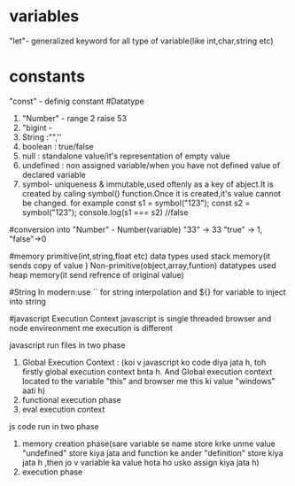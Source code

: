 # variables 
"let"- generalized keyword for all type of variable(like int,char,string etc)
# constants
"const" - definig constant
#Datatype
1. "Number" - range 2 raise 53
2. "bigint - 
3. String :"",''
4. boolean : true/false
5. null : standalone value/it's representation of empty value
6. undefined : non assigned variable/when you have not defined value of declared variable
7. symbol- uniqueness & immutable,used oftenly as a key of abject.It is created by caling symbol() function.Once it is created,it's value cannot be changed. for example
const s1 = symbol("123");
const s2 = symbol("123");
console.log(s1 === s2) //false

#conversion
into "Number" - Number(variable)
"33" -> 33
"true" -> 1, "false"->0

#memory
primitive(int,string,float etc) data types used stack memory(it sends copy of value )
Non-primitive(object,array,funtion) datatypes used heap memory(it send refrence of original value)

#String
In modern:use `` for string interpolation and ${} for variable to inject into string


#javascript Execution Context
javascript is single threaded
browser and node envireonment me execution is different

javascript run files in two phase
1. Global Execution Context : (koi v javascript ko code diya jata h, toh firstly global  execution context bnta h. And Global execution context located to the variable "this" and browser me this ki value "windows" aati h)
2. functional execution phase
3. eval execution context

js code run in two phase 
1. memory creation phase(sare variable se name store krke unme value "undefined" store kiya jata and function ke ander "definition" store kiya jata h ,then jo v variable ka value hota ho usko assign kiya jata h)
2. execution phase